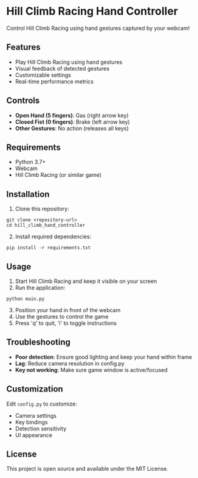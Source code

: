 # Hill Climb Racing Hand Controller

Control Hill Climb Racing using hand gestures captured by your webcam!

## Features

- Play Hill Climb Racing using hand gestures
- Visual feedback of detected gestures
- Customizable settings
- Real-time performance metrics

## Controls

- **Open Hand (5 fingers)**: Gas (right arrow key)
- **Closed Fist (0 fingers)**: Brake (left arrow key)
- **Other Gestures**: No action (releases all keys)

## Requirements

- Python 3.7+
- Webcam
- Hill Climb Racing (or similar game)

## Installation

1. Clone this repository:
```
git clone <repository-url>
cd hill_climb_hand_controller
```

2. Install required dependencies:
```
pip install -r requirements.txt
```

## Usage

1. Start Hill Climb Racing and keep it visible on your screen
2. Run the application:
```
python main.py
```

3. Position your hand in front of the webcam
4. Use the gestures to control the game
5. Press 'q' to quit, 'i' to toggle instructions

## Troubleshooting

- **Poor detection**: Ensure good lighting and keep your hand within frame
- **Lag**: Reduce camera resolution in config.py
- **Key not working**: Make sure game window is active/focused

## Customization

Edit `config.py` to customize:
- Camera settings
- Key bindings
- Detection sensitivity
- UI appearance

## License

This project is open source and available under the MIT License.
